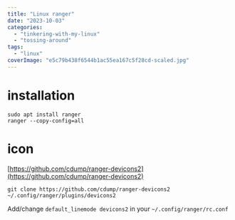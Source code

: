 ```yaml
---
title: "Linux ranger"
date: "2023-10-03"
categories: 
  - "tinkering-with-my-linux"
  - "tossing-around"
tags: 
  - "linux"
coverImage: "e5c79b438f6544b1ac55ea167c5f28cd-scaled.jpg"
---
```


# installation

```
sudo apt install ranger
ranger --copy-config=all
```

# icon

[https://github.com/cdump/ranger-devicons2](https://github.com/cdump/ranger-devicons2)

```
git clone https://github.com/cdump/ranger-devicons2 ~/.config/ranger/plugins/devicons2
```

Add/change `default_linemode devicons2` in your `~/.config/ranger/rc.conf`
